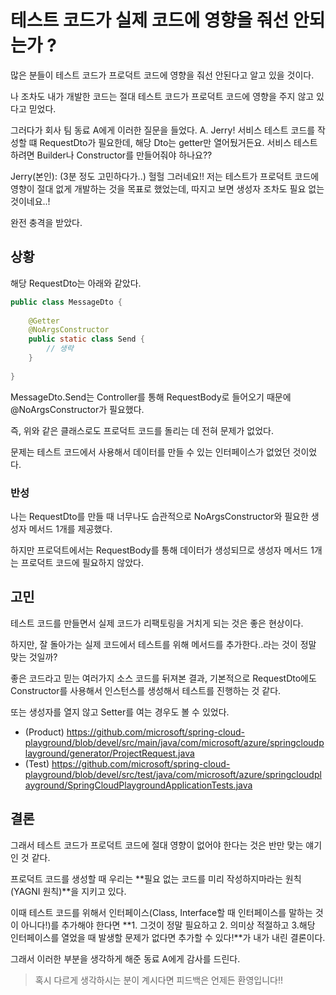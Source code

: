 # 테스트 코드가 실제 코드에 영향을 줘선 안되는가 ?

많은 분들이 테스트 코드가 프로덕트 코드에 영향을 줘선 안된다고 알고 있을 것이다.

나 조차도 내가 개발한 코드는 절대 테스트 코드가 프로덕트 코드에 영향을 주지 않고 있다고 믿었다.

그러다가 회사 팀 동료 A에게 이러한 질문을 들었다.
A. Jerry! 서비스 테스트 코드를 작성할 떄 RequestDto가 필요한데, 해당 Dto는 getter만 열어뒀거든요. 서비스 테스트하려면 Builder나 Constructor를 만들어줘야 하나요??

Jerry(본인): (3분 정도 고민하다가..) 헐헐 그러네요!! 저는 테스트가 프로덕트 코드에 영향이 절대 없게 개발하는 것을 목표로 했었는데, 따지고 보면 생성자 조차도 필요 없는 것이네요..!

완전 충격을 받았다.

## 상황
해당 RequestDto는 아래와 같았다.
```java
public class MessageDto {
    
    @Getter
    @NoArgsConstructor
    public static class Send {
        // 생략
    }
    
}
```
MessageDto.Send는 Controller를 통해 RequestBody로 들어오기 때문에 @NoArgsConstructor가 필요했다.

즉, 위와 같은 클래스로도 프로덕트 코드를 돌리는 데 전혀 문제가 없었다.

문제는 테스트 코드에서 사용해서 데이터를 만들 수 있는 인터페이스가 없었던 것이었다.

### 반성

나는 RequestDto를 만들 때 너무나도 습관적으로 NoArgsConstructor와 필요한 생성자 메서드 1개를 제공했다.

하지만 프로덕트에서는 RequestBody를 통해 데이터가 생성되므로 생성자 메서드 1개는 프로덕트 코드에 필요하지 않았다.

## 고민

테스트 코드를 만들면서 실제 코드가 리팩토링을 거치게 되는 것은 좋은 현상이다.

하지만, 잘 돌아가는 실제 코드에서 테스트를 위해 메서드를 추가한다..라는 것이 정말 맞는 것일까?

좋은 코드라고 믿는 여러가지 소스 코드를 뒤져본 결과, 기본적으로 RequestDto에도 Constructor를 사용해서 인스턴스를 생성해서 테스트를 진행하는 것 같다.

또는 생성자를 열지 않고 Setter를 여는 경우도 볼 수 있었다.
- (Product) https://github.com/microsoft/spring-cloud-playground/blob/devel/src/main/java/com/microsoft/azure/springcloudplayground/generator/ProjectRequest.java
- (Test) https://github.com/microsoft/spring-cloud-playground/blob/devel/src/test/java/com/microsoft/azure/springcloudplayground/SpringCloudPlaygroundApplicationTests.java

## 결론

그래서 테스트 코드가 프로덕트 코드에 절대 영향이 없어야 한다는 것은 반만 맞는 얘기인 것 같다.

프로덕트 코드를 생성할 때 우리는 **필요 없는 코드를 미리 작성하지마라는 원칙(YAGNI 원칙)**을 지키고 있다.

이때 테스트 코드를 위해서 인터페이스(Class, Interface할 때 인터페이스를 말하는 것이 아니다!)를 추가해야 한다면 **1. 그것이 정말 필요하고 2. 의미상 적절하고 3.해당 인터페이스를 열었을 때 발생할 문제가 없다면 추가할 수 있다!**가 내가 내린 결론이다.

그래서 이러한 부분을 생각하게 해준 동료 A에게 감사를 드린다.


> 혹시 다르게 생각하시는 분이 계시다면 피드백은 언제든 환영입니다!!
